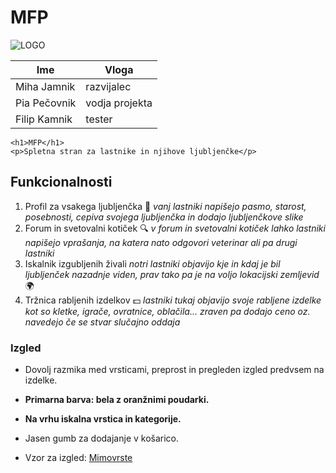 # MFP

![LOGO](https://upload.wikimedia.org/wikipedia/commons/a/ab/Logo_TV_2015.png)

| Ime | Vloga |
|-|-|
| Miha Jamnik | razvijalec |
| Pia Pečovnik | vodja projekta |
| Filip Kamnik | tester |

```
<h1>MFP</h1>
<p>Spletna stran za lastnike in njihove ljubljenčke</p>
```

## Funkcionalnosti
1. Profil za vsakega ljubljenčka :paw_prints: *vanj lastniki napišejo pasmo, starost, posebnosti, cepiva svojega ljubljenčka in dodajo ljubljenčkove slike*
2. Forum in svetovalni kotiček :mag: *v forum in svetovalni kotiček lahko lastniki napišejo vprašanja, na katera nato odgovori veterinar ali pa drugi lastniki*
3. Iskalnik izgubljenih živali *notri lastniki objavijo kje in kdaj je bil ljubljenček nazadnje viden, prav tako pa je na voljo lokacijski zemljevid*  :earth_africa:
4. Tržnica rabljenih izdelkov :dollar: *lastniki tukaj objavijo svoje rabljene izdelke kot so kletke, igrače, ovratnice, oblačila... zraven pa dodajo ceno oz. navedejo če se stvar slučajno oddaja*


### Izgled
- Dovolj razmika med vrsticami, preprost in pregleden izgled predvsem na izdelke.
- **Primarna barva: bela z oranžnimi poudarki.**
- **Na vrhu iskalna vrstica in kategorije.**
- Jasen gumb za dodajanje v košarico.

- Vzor za izgled: [Mimovrste](https://www.mimovrste.com)
  

